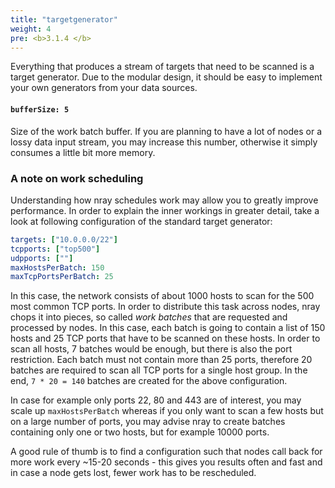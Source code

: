 ```yaml
---
title: "targetgenerator"
weight: 4
pre: <b>3.1.4 </b>
---
```


Everything that produces a stream of targets that need to be scanned is a target generator.
Due to the modular design, it should be easy to implement your own generators from your data sources.

#### `bufferSize: 5`

Size of the work batch buffer. If you are planning to have a lot of nodes or a lossy data input stream, you may increase this number, otherwise it simply consumes a little bit more memory.


### A note on work scheduling

Understanding how nray schedules work may allow you to greatly improve performance. In order to explain the inner workings in greater detail, take a look at following configuration of the standard target generator:

~~~yaml
targets: ["10.0.0.0/22"]
tcpports: ["top500"]
udpports: [""]
maxHostsPerBatch: 150
maxTcpPortsPerBatch: 25
~~~

In this case, the network consists of about 1000 hosts to scan for the 500 most common TCP ports. In order to distribute this task across nodes, nray chops it into pieces, so called *work batches* that are requested and processed by nodes. In this case, each batch is going to contain a list of 150 hosts and 25 TCP ports that have to be scanned on these hosts. In order to scan all hosts, 7 batches would be enough, but there is also the port restriction. Each batch must not contain more than 25 ports, therefore 20 batches are required to scan all TCP ports for a single host group. In the end, `7 * 20 = 140` batches are created for the above configuration.

In case for example only ports 22, 80 and 443 are of interest, you may scale up `maxHostsPerBatch` whereas if you only want to scan a few hosts but on a large number of ports, you may advise nray to create batches containing only one or two hosts, but for example 10000 ports.

A good rule of thumb is to find a configuration such that nodes call back for more work every ~15-20 seconds - this gives you results often and fast and in case a node gets lost, fewer work has to be rescheduled.